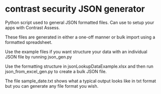 # contrast security JSON generator
Python script used to general JSON formatted files. Can use to setup your apps with Contrast Assess. 

These files are generated in either a one-off manner or bulk import using a formatted spreadsheet. 

Use the example files if you want structure your data with an individual JSON file by running json_gen.py  

Use the formatting structure in jsonLookupDataExample.xlsx and then run json_from_excel_gen.py to create a bulk JSON file.  

The file sample_date.txt shows what a typical output looks like in txt format but you can generate any file format you wish.  

